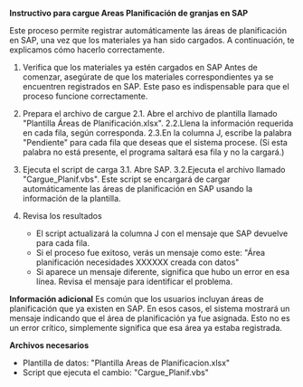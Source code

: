 **Instructivo para cargue Areas Planificación de granjas en SAP**

Este proceso permite registrar automáticamente las áreas de planificación en SAP, una vez que los materiales ya han sido cargados. A continuación, te explicamos cómo hacerlo correctamente.

1. Verifica que los materiales ya estén cargados en SAP
   Antes de comenzar, asegúrate de que los materiales correspondientes ya se encuentren registrados en SAP. Este paso es indispensable para que el proceso funcione correctamente.

2. Prepara el archivo de cargue
   2.1. Abre el archivo de plantilla llamado "Plantilla Áreas de Planificación.xlsx".
   2.2.Llena la información requerida en cada fila, según corresponda.
   2.3.En la columna J, escribe la palabra "Pendiente" para cada fila que deseas que el sistema procese.
   (Si esta palabra no está presente, el programa saltará esa fila y no la cargará.)

3. Ejecuta el script de carga
   3.1. Abre SAP.
   3.2.Ejecuta el archivo llamado "Cargue_Planif.vbs".
   Este script se encargará de cargar automáticamente las áreas de planificación en SAP usando la información de la plantilla.

4. Revisa los resultados
   - El script actualizará la columna J con el mensaje que SAP devuelve para cada fila.
   - Si el proceso fue exitoso, verás un mensaje como este: "Área planificación necesidades XXXXXX creada con datos"
   - Si aparece un mensaje diferente, significa que hubo un error en esa línea. Revisa el mensaje para identificar el problema.

**Información adicional**
Es común que los usuarios incluyan áreas de planificación que ya existen en SAP.
En esos casos, el sistema mostrará un mensaje indicando que el área de planificación ya fue asignada.
Esto no es un error crítico, simplemente significa que esa área ya estaba registrada.

**Archivos necesarios**
   - Plantilla de datos: "Plantilla Areas de Planificacion.xlsx"
   - Script que ejecuta el cambio: "Cargue_Planif.vbs"

